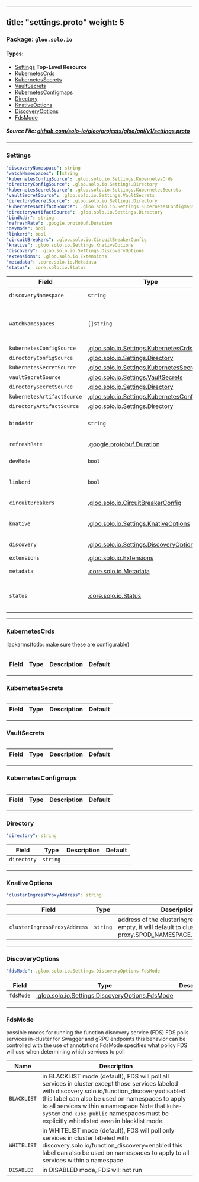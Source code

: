 
---
title: "settings.proto"
weight: 5
---

<!-- Code generated by solo-kit. DO NOT EDIT. -->


### Package: `gloo.solo.io` 
#### Types:


- [Settings](#settings) **Top-Level Resource**
- [KubernetesCrds](#kubernetescrds)
- [KubernetesSecrets](#kubernetessecrets)
- [VaultSecrets](#vaultsecrets)
- [KubernetesConfigmaps](#kubernetesconfigmaps)
- [Directory](#directory)
- [KnativeOptions](#knativeoptions)
- [DiscoveryOptions](#discoveryoptions)
- [FdsMode](#fdsmode)
  



##### Source File: [github.com/solo-io/gloo/projects/gloo/api/v1/settings.proto](https://github.com/solo-io/gloo/blob/master/projects/gloo/api/v1/settings.proto)





---
### Settings



```yaml
"discoveryNamespace": string
"watchNamespaces": []string
"kubernetesConfigSource": .gloo.solo.io.Settings.KubernetesCrds
"directoryConfigSource": .gloo.solo.io.Settings.Directory
"kubernetesSecretSource": .gloo.solo.io.Settings.KubernetesSecrets
"vaultSecretSource": .gloo.solo.io.Settings.VaultSecrets
"directorySecretSource": .gloo.solo.io.Settings.Directory
"kubernetesArtifactSource": .gloo.solo.io.Settings.KubernetesConfigmaps
"directoryArtifactSource": .gloo.solo.io.Settings.Directory
"bindAddr": string
"refreshRate": .google.protobuf.Duration
"devMode": bool
"linkerd": bool
"circuitBreakers": .gloo.solo.io.CircuitBreakerConfig
"knative": .gloo.solo.io.Settings.KnativeOptions
"discovery": .gloo.solo.io.Settings.DiscoveryOptions
"extensions": .gloo.solo.io.Extensions
"metadata": .core.solo.io.Metadata
"status": .core.solo.io.Status

```

| Field | Type | Description | Default |
| ----- | ---- | ----------- |----------- | 
| `discoveryNamespace` | `string` | namespace to write discovered data |  |
| `watchNamespaces` | `[]string` | namespaces to watch for user config as well as services TODO(ilackarms): split out watch_namespaces and service_discovery_namespaces... |  |
| `kubernetesConfigSource` | [.gloo.solo.io.Settings.KubernetesCrds](../settings.proto.sk#kubernetescrds) |  |  |
| `directoryConfigSource` | [.gloo.solo.io.Settings.Directory](../settings.proto.sk#directory) |  |  |
| `kubernetesSecretSource` | [.gloo.solo.io.Settings.KubernetesSecrets](../settings.proto.sk#kubernetessecrets) |  |  |
| `vaultSecretSource` | [.gloo.solo.io.Settings.VaultSecrets](../settings.proto.sk#vaultsecrets) |  |  |
| `directorySecretSource` | [.gloo.solo.io.Settings.Directory](../settings.proto.sk#directory) |  |  |
| `kubernetesArtifactSource` | [.gloo.solo.io.Settings.KubernetesConfigmaps](../settings.proto.sk#kubernetesconfigmaps) |  |  |
| `directoryArtifactSource` | [.gloo.solo.io.Settings.Directory](../settings.proto.sk#directory) |  |  |
| `bindAddr` | `string` | where the gloo xds server should bind (should not need configuration by user) |  |
| `refreshRate` | [.google.protobuf.Duration](https://developers.google.com/protocol-buffers/docs/reference/csharp/class/google/protobuf/well-known-types/duration) | how frequently to resync watches, etc |  |
| `devMode` | `bool` | enable serving debug data on port 9090 |  |
| `linkerd` | `bool` | enable automatic linkerd upstream header addition for easier routing to linkerd services |  |
| `circuitBreakers` | [.gloo.solo.io.CircuitBreakerConfig](../circuit_breaker.proto.sk#circuitbreakerconfig) | Default circuit breakers when not set in a specific upstream. |  |
| `knative` | [.gloo.solo.io.Settings.KnativeOptions](../settings.proto.sk#knativeoptions) | configuration options for the Clusteringress Controller (for Knative) |  |
| `discovery` | [.gloo.solo.io.Settings.DiscoveryOptions](../settings.proto.sk#discoveryoptions) | options for configuring Gloo's Discovery service |  |
| `extensions` | [.gloo.solo.io.Extensions](../extensions.proto.sk#extensions) | Settings for extensions |  |
| `metadata` | [.core.solo.io.Metadata](../../../../../../solo-kit/api/v1/metadata.proto.sk#metadata) | Metadata contains the object metadata for this resource |  |
| `status` | [.core.solo.io.Status](../../../../../../solo-kit/api/v1/status.proto.sk#status) | Status indicates the validation status of this resource. Status is read-only by clients, and set by gloo during validation |  |




---
### KubernetesCrds

 
ilackarms(todo: make sure these are configurable)

```yaml

```

| Field | Type | Description | Default |
| ----- | ---- | ----------- |----------- | 




---
### KubernetesSecrets



```yaml

```

| Field | Type | Description | Default |
| ----- | ---- | ----------- |----------- | 




---
### VaultSecrets



```yaml

```

| Field | Type | Description | Default |
| ----- | ---- | ----------- |----------- | 




---
### KubernetesConfigmaps



```yaml

```

| Field | Type | Description | Default |
| ----- | ---- | ----------- |----------- | 




---
### Directory



```yaml
"directory": string

```

| Field | Type | Description | Default |
| ----- | ---- | ----------- |----------- | 
| `directory` | `string` |  |  |




---
### KnativeOptions



```yaml
"clusterIngressProxyAddress": string

```

| Field | Type | Description | Default |
| ----- | ---- | ----------- |----------- | 
| `clusterIngressProxyAddress` | `string` | address of the clusteringress proxy if empty, it will default to clusteringress-proxy.$POD_NAMESPACE.svc.cluster.local |  |




---
### DiscoveryOptions



```yaml
"fdsMode": .gloo.solo.io.Settings.DiscoveryOptions.FdsMode

```

| Field | Type | Description | Default |
| ----- | ---- | ----------- |----------- | 
| `fdsMode` | [.gloo.solo.io.Settings.DiscoveryOptions.FdsMode](../settings.proto.sk#fdsmode) |  |  |




---
### FdsMode

 
possible modes for running the function discovery service (FDS)
FDS polls services in-cluster for Swagger and gRPC endpoints
this behavior can be controlled with the use of annotations
FdsMode specifies what policy FDS will use when
determining which services to poll

| Name | Description |
| ----- | ----------- | 
| `BLACKLIST` | in BLACKLIST mode (default), FDS will poll all services in cluster except those services labeled with discovery.solo.io/function_discovery=disabled this label can also be used on namespaces to apply to all services within a namespace Note that `kube-system` and `kube-public` namespaces must be explicitly whitelisted even in blacklist mode. |
| `WHITELIST` | in WHITELIST mode (default), FDS will poll only services in cluster labeled with discovery.solo.io/function_discovery=enabled this label can also be used on namespaces to apply to all services within a namespace |
| `DISABLED` | in DISABLED mode, FDS will not run |





<!-- Start of HubSpot Embed Code -->
<script type="text/javascript" id="hs-script-loader" async defer src="//js.hs-scripts.com/5130874.js"></script>
<!-- End of HubSpot Embed Code -->

